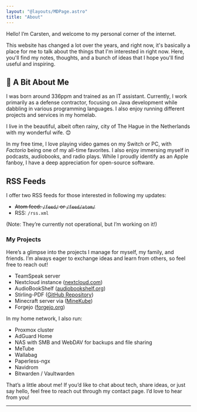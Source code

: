 ```yaml
---
layout: "@layouts/MDPage.astro"
title: "About"
---
```


Hello! I’m Carsten, and welcome to my personal corner of the internet.

This website has changed a lot over the years, and right now, it's basically a
place for me to talk about the things that I'm interested in right now. Here,
you'll find my notes, thoughts, and a bunch of ideas that I hope you'll find
useful and inspiring.

## 👋 A Bit About Me

I was born around 336ppm and trained as an IT assistant. Currently, I work primarily as a defense contractor, focusing on Java development while dabbling in various programming languages. I also enjoy running different projects and services in my homelab.

I live in the beautiful, albeit often rainy, city of The Hague in the Netherlands with my wonderful wife. 😊

In my free time, I love playing video games on my Switch or PC, with *Factorio* being one of my all-time favorites. I also enjoy immersing myself in podcasts, audiobooks, and radio plays. While I proudly identify as an Apple fanboy, I have a deep appreciation for open-source software.

## RSS Feeds

I offer two RSS feeds for those interested in following my updates:

- ~~Atom feed: `/feed/` or `/feed/atom/`~~
- RSS: `/rss.xml`

(Note: They’re currently not operational, but I’m working on it!)

### My Projects

Here’s a glimpse into the projects I manage for myself, my family, and friends. I’m always eager to exchange ideas and learn from others, so feel free to reach out!

- TeamSpeak server
- Nextcloud instance ([nextcloud.com](https://nextcloud.com/))
- AudioBookShelf ([audiobookshelf.org](https://www.audiobookshelf.org/))
- Stirling-PDF ([GitHub Repository](https://github.com/Stirling-Tools/Stirling-PDF))
- Minecraft server via ([MineKube](https://connect.minekube.com/))
- Forgejo ([forgejo.org](https://forgejo.org/))

In my home network, I also run:

- Proxmox cluster
- AdGuard Home
- NAS with SMB and WebDAV for backups and file sharing
- MeTube
- Wallabag
- Paperless-ngx
- Navidrom
- Bitwarden / Vaultwarden

That’s a little about me! If you’d like to chat about tech, share ideas, or just say hello, feel free to reach out through my contact page. I’d love to hear from you!
****
